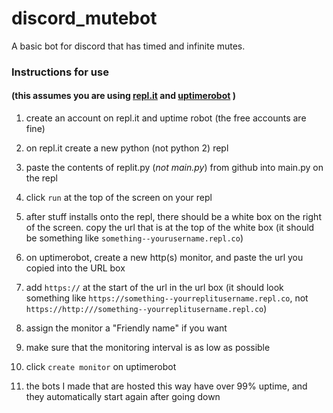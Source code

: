 # discord_mutebot
A basic bot for discord that has timed and infinite mutes.

### Instructions for use
#### (this assumes you are using [repl.it](https://repl.it/) and [uptimerobot](https://uptimerobot.com/login?rt=https://uptimerobot.com/dashboard#) )

1. create an account on repl.it and uptime robot (the free accounts are fine)

2. on repl.it create a new python (not python 2) repl

3. paste the contents of replit.py (*not main.py*) from github into main.py on the repl

4. click `run` at the top of the screen on your repl

5. after stuff installs onto the repl, there should be a white box on the right of the screen. copy the url that is at the top of the white box (it should be something like `something--yourusername.repl.co`)

6. on uptimerobot, create a new http(s) monitor, and paste the url you copied into the URL box

7. add `https://` at the start of the url in the url box (it should look something like `https://something--yourreplitusername.repl.co`, not `https://http:///something--yourreplitusername.repl.co`)

8. assign the monitor a "Friendly name" if you want

9. make sure that the monitoring interval is as low as possible

10. click `create monitor` on uptimerobot

11. the bots I made that are hosted this way have over 99% uptime, and they automatically start again after going down
